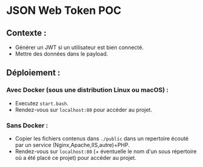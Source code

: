 # JSON Web Token POC

## Contexte :

- Générer un JWT si un utilisateur est bien connecté.
- Mettre des données dans le payload.

## Déploiement :

### Avec Docker (sous une distribution Linux ou macOS) :

- Executez `start.bash`.
- Rendez-vous sur `localhost:80` pour accéder au projet.

### Sans Docker :

- Copier les fichiers contenus dans `./public` dans un repertoire écouté par un service (Nginx,Apache,IIS,autre)+PHP.
- Rendez-vous sur `localhost:80` (+ éventuelle le nom d'un sous répertoire où a été placé ce projet) pour accéder au projet.
